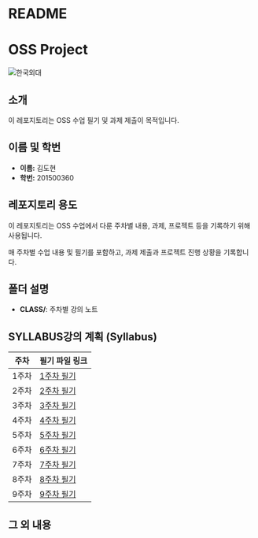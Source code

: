 # README
# OSS Project

![한국외대](https://replit.com/@dohye0n1648/bath01#CLASS/%EC%9D%B4%EC%9B%94%EC%9D%B4.png)

## 소개

이 레포지토리는 OSS 수업 필기 및 과제 제출이 목적입니다.

## 이름 및 학번

- **이름:** 김도현
- **학번:** 201500360

## 레포지토리 용도

이 레포지토리는 OSS 수업에서 다룬 주차별 내용, 과제, 프로젝트 등을 기록하기 위해 사용됩니다. 

매 주차별 수업 내용 및 필기를 포함하고, 과제 제출과 프로젝트 진행 상황을 기록합니다.

## 폴더 설명

- **CLASS/**: 주차별 강의 노트

## SYLLABUS강의 계획 (Syllabus)

| 주차 | 필기 파일 링크 |
| --- | --- |
| 1주차 | [1주차 필기](https://replit.com/@dohye0n1648/bath01#CLASS/note1) |
| 2주차 | [2주차 필기](https://replit.com/@dohye0n1648/bath01#CLASS/note2) |
| 3주차 | [3주차 필기](https://replit.com/@dohye0n1648/bath01#CLASS/note3) |
| 4주차 | [4주차 필기](https://replit.com/@dohye0n1648/bath01#CLASS/note4) |
| 5주차 | [5주차 필기](https://replit.com/@dohye0n1648/bath01#CLASS/note5) |
| 6주차 | [6주차 필기](https://replit.com/@dohye0n1648/bath01#CLASS/note6) |
| 7주차 | [7주차 필기](https://replit.com/@dohye0n1648/bath01#CLASS/note7) | 
| 8주차 | [8주차 필기](https://replit.com/@dohye0n1648/bath01#CLASS/note8) |
| 9주차 | [9주차 필기](https://replit.com/@dohye0n1648/bath01#CLASS/note9) |

## 그 외 내용



